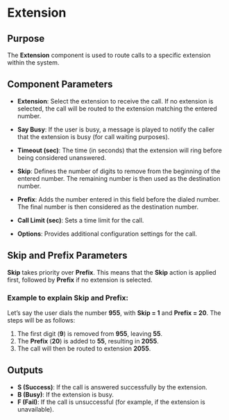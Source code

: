 # Extension

## Purpose

The **Extension** component is used to route calls to a specific extension within the system.

## Component Parameters

- **Extension**: Select the extension to receive the call. If no extension is selected, the call will be routed to the extension matching the entered number.

- **Say Busy**: If the user is busy, a message is played to notify the caller that the extension is busy (for call waiting purposes).

- **Timeout (sec)**: The time (in seconds) that the extension will ring before being considered unanswered.

- **Skip**: Defines the number of digits to remove from the beginning of the entered number. The remaining number is then used as the destination number.

- **Prefix**: Adds the number entered in this field before the dialed number. The final number is then considered as the destination number.

- **Call Limit (sec)**: Sets a time limit for the call.

- **Options**: Provides additional configuration settings for the call.

## Skip and Prefix Parameters

**Skip** takes priority over **Prefix**. This means that the **Skip** action is applied first, followed by **Prefix** if no extension is selected.

### Example to explain Skip and Prefix:

Let’s say the user dials the number **955**, with **Skip = 1** and **Prefix = 20**. The steps will be as follows:

1. The first digit (**9**) is removed from **955**, leaving **55**.
2. The **Prefix** (**20**) is added to **55**, resulting in **2055**.
3. The call will then be routed to extension **2055**.

## Outputs

- **S (Success)**: If the call is answered successfully by the extension.
- **B (Busy)**: If the extension is busy.
- **F (Fail)**: If the call is unsuccessful (for example, if the extension is unavailable).